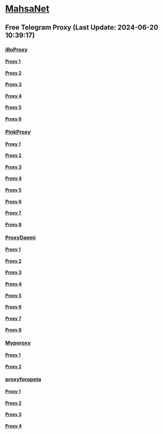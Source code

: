
# [MahsaNet](https://t.me/mahsa_net)
## Free Telegram Proxy (Last Update: 2024-06-20 10:39:17)
### [iRoProxy](https://t.me/iRoProxy)
#### [Proxy 1](tg://proxy?server=103.69.224.225&port=888&secret=eeRighJJvXrFGRMCIMJdCQ)
#### [Proxy 2](tg://proxy?server=103.69.224.119&port=777&secret=eeRighJJvXrFGRMCIMJdCQ)
#### [Proxy 3](tg://proxy?server=103.69.224.98&port=888&secret=eeRighJJvXrFGRMCIMJdCQ)
#### [Proxy 4](tg://proxy?server=103.69.224.157&port=888&secret=eeRighJJvXrFGRMCIMJdCQ)
#### [Proxy 5](tg://proxy?server=103.69.224.246&port=777&secret=eeRighJJvXrFGRMCIMJdCQ)
#### [Proxy 6](tg://proxy?server=103.69.224.185&port=888&secret=eeRighJJvXrFGRMCIMJdCQ)
### [PinkProxy](https://t.me/PinkProxy)
#### [Proxy 1](tg://proxy?server=116.203.137.231&port=118&secret=eeRighJJvXrFGRMCIMJdCQ)
#### [Proxy 2](tg://proxy?server=49.12.184.95&port=90&secret=eeRighJJvXrFGRMCIMJdCQ)
#### [Proxy 3](tg://proxy?server=188.245.78.99&port=787&secret=eeRighJJvXrFGRMCIMJdCQ)
#### [Proxy 4](tg://proxy?server=188.245.78.98&port=110&secret=eeRighJJvXrFGRMCIMJdCQ)
#### [Proxy 5](tg://proxy?server=188.245.37.101&port=717&secret=eeRighJJvXrFGRMCIMJdCQ)
#### [Proxy 6](tg://proxy?server=188.245.37.101&port=717&secret=eeRighJJvXrFGRMCIMJdCQ)
#### [Proxy 7](tg://proxy?server=188.245.78.99&port=787&secret=eeRighJJvXrFGRMCIMJdCQ)
#### [Proxy 8](tg://proxy?server=188.245.78.98&port=110&secret=eeRighJJvXrFGRMCIMJdCQ)
### [ProxyDaemi](https://t.me/ProxyDaemi)
#### [Proxy 1](tg://proxy?server=103.69.224.157&port=888&secret=eeRighJJvXrFGRMCIMJdCQ)
#### [Proxy 2](tg://proxy?server=cloudflare.com.nokia.co.uk.do_you.want_to.clash_without.this.www.microsoft.com.there_is_no.place_like.localhost.www.bing.com.count_with_me.cyou.net.digikala.com.msn.com.bsi.ir.enamad.ir.now_sudo.again_to_fight.everyone.i_am.nat_internet.dns-net.co.uk.&port=7443&secret=FgMBAgABAAH8AwOG4kw63QPQ&channel=@Proxy_PJ)
#### [Proxy 3](tg://proxy?server=94.177.51.46&port=777&secret=eeRighJJvXrFGRMCIMJdCQ)
#### [Proxy 4](tg://proxy?server=94.177.51.30&port=777&secret=eeRighJJvXrFGRMCIMJdCQ)
#### [Proxy 5](tg://proxy?server=88.80.135.48&port=5632&secret=eeRighJJvXrFGRMCIMJdCQ)
#### [Proxy 6](tg://proxy?server=108.165.67.4&port=5632&secret=eeRighJJvXrFGRMCIMJdCQ)
#### [Proxy 7](tg://proxy?server=cloudflare.com.nokia.co.uk.do_you.want_to.clash_without.this.www.microsoft.com.there_is_no.place_like.localhost.www.bing.com.count_with_me.cyou.net.digikala.com.msn.com.bsi.ir.enamad.ir.now_sudo.again_to_fight.everyone.i_am.nat_internet.dns-net.co.uk.&port=7443&secret=FgMBAgABAAH8AwOG4kw63QPQ&channel=@Proxy_PJ)
#### [Proxy 8](tg://proxy?server=49.13.193.158&port=123&secret=eeRighJJvXrFGRMCIMJdCQ)
### [Myporoxy](https://t.me/Myporoxy)
#### [Proxy 1](tg://proxy?server=cloudflare.com.nokia.com.co.uk.do_yo.want_to.clash_with.this.www.microsoft.com.there_is_no.place_like.localhost.www.bing.com.count_with_me.cyou.net.digikala.com.www.enamad.ir.google.com.again_to_fight.everyone.i_am.the_internet.stokholm.bond&port=4550&secret=7HQighJPBNMYVRNB6tdkVwPQ)
#### [Proxy 2](tg://proxy?server=cloudflare.com.nokia.com.co.uk.do_yo.want_to.clash_with.this.www.microsoft.com.there_is_no.place_like.localhost.www.bing.com.count_with_me.cyou.net.digikala.com.www.enamad.ir.google.com.again_to_fight.everyone.i_am.the_internet.boofaloo.quest.&port=5777&secret=eeRigzNJvXrFGRMCIMJdEA)
### [proxyforopeta](https://t.me/proxyforopeta)
#### [Proxy 1](tg://proxy?server=AAAAAAAAAAAAAAAAAAAAAAAAAAAAAA.AAAAAAAAAA.frEEplus-GL.ir.&port=7447&secret=eeRighJJvXrFGRMCIMJdCQtY2RueWVrdGFuZXQuY29tZmFyYWthdi5jb212YW4ubmFqdmEuY29tAAAAAAAAAAAAAAAAAAAAAAAAAAAAAAAAAAAAAAAAAAAAAAAAAAAAAAAAAAAAAAAAAAAAAAAAAAAAAAAAAAAAAAAAAAAAAAAAAAAAAAAAA)
#### [Proxy 2](tg://proxy?server=product.esalat-kAlA0.iR.&port=7557&secret=eeRighJJvXrFGRMCIMJdCQtY2RueWVrdGFuZXQuY29tZmFyYWthdi5jb212YW4ubmFqdmEuY29tAAAAAAAAAAAAAAAAAAAAAAAAAAAAAAAAAAAAAAAAAAAAAAAAAAAAAAAAAAAAAAAAAAAAAAAAAAAAAAAAAAAAAAAAAAAAAAAAAAAAAAAAA)
#### [Proxy 3](tg://proxy?server=187.77.238.234.scpclientcp.ir&port=7654&secret=eeRighJJvXrFGRMCIMJdCQtY2RueWVrdGFuZXQuY29tZmFyYWthdi5jb212YW4ubmFqdmEuY29tAAAAAAAAAAAAAAAAAAAAAAAAAAAAAAAAAAAAAAAAAAAAAAAAAAAAAAAAAAAAAAAAAAAAAAAAAAAAAAAAAAAAAAAAAAAAAAAAAAAAAAAAA)
#### [Proxy 4](tg://proxy?server=185.142.39.78.widevps.ir.&port=8844&secret=eeRighJJvXrFGRMCIMJdCQtY2RueWVrdGFuZXQuY29tZmFyYWthdi5jb212YW4ubmFqdmEuY29tAAAAAAAAAAAAAAAAAAAAAAAAAAAAAAAAAAAAAAAAAAAAAAAAAAAAAAAAAAAAAAAAAAAAAAAAAAAAAAAAAAAAAAAAAAAAAAAAAAAAAAAAA)

    
